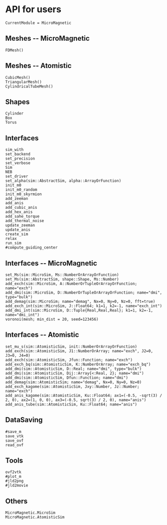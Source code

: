 # API for users

```@meta
CurrentModule = MicroMagnetic
```

## Meshes -- MicroMagnetic 
```@docs
FDMesh()
```

## Meshes -- Atomistic 
```@docs
CubicMesh()
TriangularMesh()
CylindricalTubeMesh()
```

## Shapes
```@docs
Cylinder
Box
Torus
```

## Interfaces 
```@docs
sim_with
set_backend
set_precision
set_verbose
Sim
NEB
set_driver
set_alpha(sim::AbstractSim, alpha::ArrayOrFunction)
init_m0
init_m0_random
init_m0_skyrmion
add_zeeman
add_anis
add_cubic_anis
add_hex_anis
add_sahe_torque
add_thermal_noise
update_zeeman
update_anis
create_sim
relax
run_sim
#compute_guiding_center
```

## Interfaces -- MicroMagnetic 
```@docs
set_Ms(sim::MicroSim, Ms::NumberOrArrayOrFunction)
set_Ms(sim::AbstractSim, shape::Shape, Ms::Number)
add_exch(sim::MicroSim, A::NumberOrTupleOrArrayOrFunction; name="exch")
add_dmi(sim::MicroSim, D::NumberOrTupleOrArrayOrFunction; name="dmi", type="bulk")
add_demag(sim::MicroSim; name="demag", Nx=0, Ny=0, Nz=0, fft=true)
add_exch_int(sim::MicroSim, J::Float64; k1=1, k2=-1, name="exch_int")
add_dmi_int(sim::MicroSim, D::Tuple{Real,Real,Real}; k1=1, k2=-1, name="dmi_int")
voronoi(mesh; min_dist = 20, seed=123456)
```

## Interfaces -- Atomistic 
```@docs
set_mu_s(sim::AtomisticSim, init::NumberOrArrayOrFunction)
add_exch(sim::AtomisticSim, J1::NumberOrArray; name="exch", J2=0, J3=0, J4=0)
add_exch(sim::AtomisticSim, Jfun::Function; name="exch")
add_exch_bq(sim::AtomisticSim, K::NumberOrArray; name="exch_bq")
add_dmi(sim::AtomisticSim, D::Real; name="dmi", type="bulk")
add_dmi(sim::AtomisticSim, Dij::Array{<:Real, 2}; name="dmi")
add_dmi(sim::AtomisticSim, Dfun::Function; name="dmi")
add_demag(sim::AtomisticSim; name="demag", Nx=0, Ny=0, Nz=0)
add_exch_kagome(sim::AtomisticSim, Jxy::Number, Jz::Number; name="exch")
add_anis_kagome(sim::AtomisticSim, Ku::Float64; ax1=(-0.5, -sqrt(3) / 2, 0), ax2=(1, 0, 0), ax3=(-0.5, sqrt(3) / 2, 0), name="anis")
add_anis_tube(sim::AtomisticSim, Ku::Float64; name="anis")
```

## DataSaving

```@docs
#save_m
save_vtk
save_ovf
read_ovf
```


## Tools

```@docs
ovf2vtk
#plot_m
#jld2png
#jld2movie
```



## Others

```@docs
MicroMagnetic.MicroSim
MicroMagnetic.AtomisticSim
```